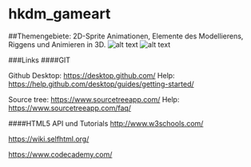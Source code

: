 # hkdm_gameart
##Themengebiete: 2D-Sprite Animationen, Elemente des Modellierens, Riggens und Animieren in 3D.
![alt text](https://upload.wikimedia.org/wikipedia/commons/d/dd/Muybridge_race_horse_animated.gif "")
![alt text](https://lh4.googleusercontent.com/-2hLIzixzPBo/U8L7J4y0-FI/AAAAAAAAAK4/NihrkDu8gkc/w865-h530-no/shapula.jpg "")




###Links
####GIT

Github Desktop:
https://desktop.github.com/
Help:
https://help.github.com/desktop/guides/getting-started/

Source tree:
https://www.sourcetreeapp.com/
Help:
https://www.sourcetreeapp.com/faq/

####HTML5 API und Tutorials
http://www.w3schools.com/

https://wiki.selfhtml.org/

https://www.codecademy.com/

